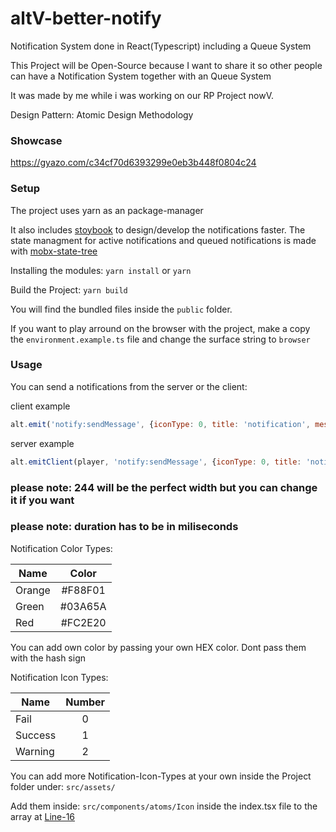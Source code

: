 # altV-better-notify

Notification System done in React(Typescript) including a Queue System

This Project will be Open-Source because I want to share it so other people can have a Notification System together with an Queue System

It was made by me while i was working on our RP Project nowV.

Design Pattern: Atomic Design Methodology

### Showcase
https://gyazo.com/c34cf70d6393299e0eb3b448f0804c24

### Setup

The project uses yarn as an package-manager

It also includes [stoybook](https://storybook.js.org/docs/react/get-started/introduction) to design/develop the notifications faster.
The state managment for active notifications and queued notifications is made with [mobx-state-tree](https://mobx-state-tree.js.org/intro/welcome)

Installing the modules:
`yarn install` or `yarn`

Build the Project:
`yarn build`

You will find the bundled files inside the `public` folder.

If you want to play arround on the browser with the project, make a copy the `environment.example.ts` file and change the surface string to `browser`

### Usage
You can send a notifications from the server or the client:

client example
```js
alt.emit('notify:sendMessage', {iconType: 0, title: 'notification', message: 'this is a notification send from the client', color: 'F88F01', width: 244, duration: 3000})
```

server example
```js
alt.emitClient(player, 'notify:sendMessage', {iconType: 0, title: 'notification', message: 'this is a notification send from the client', color: 'F88F01', width: 244, duration: 3000})
```
### please note: 244 will be the perfect width but you can change it if you want</strong>
### please note: duration has to be in miliseconds</strong>

Notification Color Types:

| Name   |      Color      
|----------|:-------------:
| Orange |  #F88F01 
| Green |    #03A65A   
| Red | #FC2E20 

You can add own color by passing your own HEX color.
Dont pass them with the hash sign

Notification Icon Types:

| Name   |      Number      
|----------|:-------------:
| Fail |  0 
| Success |    1   
| Warning | 2 

You can add more Notification-Icon-Types at your own inside the Project folder under:
```src/assets/```

Add them inside: ```src/components/atoms/Icon``` inside the index.tsx file to the array at [Line-16](https://github.com/LorianAtashi01/altV-better-notify/blob/4e0d34458595667524a940a1845ea27ff19d2037/src/components/atoms/Icons/index.tsx#L16)


